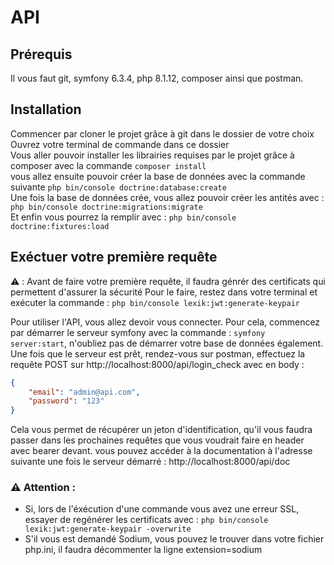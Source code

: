 # API
## Prérequis
Il vous faut git, symfony 6.3.4, php 8.1.12, composer ainsi que postman.

## Installation
Commencer par cloner le projet grâce à git dans le dossier de votre choix <br />
Ouvrez votre terminal de commande dans ce dossier <br />
Vous aller pouvoir installer les librairies requises par le projet grâce à composer avec la commande `composer install`<br />
vous allez ensuite pouvoir créer la base de données avec la commande suivante `php bin/console doctrine:database:create` <br />
Une fois la base de données crée, vous allez pouvoir créer les antités avec : `php bin/console doctrine:migrations:migrate` <br />
Et enfin vous pourrez la remplir avec : `php bin/console doctrine:fixtures:load`<br />

## Exéctuer votre première requête

⚠️ : Avant de faire votre première requête, il faudra génrér des certificats qui permettent d'assurer la sécurité
Pour le faire, restez dans votre terminal et exécuter la commande : `php bin/console lexik:jwt:generate-keypair`

Pour utiliser l'API, vous allez devoir vous connecter. Pour cela, commencez par démarrer le serveur symfony avec la commande : `symfony server:start`, n'oubliez pas de démarrer votre base de données également.
Une fois que le serveur est prêt, rendez-vous sur postman, effectuez la requête POST sur http://localhost:8000/api/login_check avec en body : 
```json
{
    "email": "admin@api.com",
    "password": "123"
}
```
Cela vous permet de récupérer un jeton d'identification, qu'il vous faudra passer dans les prochaines requêtes que vous voudrait faire en header avec bearer devant.
vous pouvez accéder à la documentation à l'adresse suivante une fois le serveur démarré : http://localhost:8000/api/doc <br />

### ⚠️ **Attention** :
- Si, lors de l'éxécution d'une commande vous avez une erreur SSL, essayer de regénérer les certificats avec : `php bin/console lexik:jwt:generate-keypair -overwrite`
- S'il vous est demandé Sodium, vous pouvez le trouver dans votre fichier php.ini, il faudra décommenter la ligne extension=sodium
